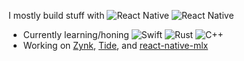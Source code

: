I mostly build stuff with ![React Native](https://img.shields.io/badge/-ReactNative-black?style=flat&logo=react) ![React Native](https://img.shields.io/badge/-Expo-black?style=flat&logo=expo)
- Currently learning/honing ![Swift](https://img.shields.io/badge/-Swift-black?style=flat&logo=swift) ![Rust](https://img.shields.io/badge/-Rust-black?style=flat&logo=rust) ![C++](https://img.shields.io/badge/-C++-black?style=flat&logo=cplusplus)
- Working on [Zynk](https://github.com/corasan/zynk), [Tide](https://github.com/corasan/zynk), and [react-native-mlx](https://github.com/corasan/react-native-mlx)

<!--## Trophies

[![stats](https://github-readme-stats.vercel.app/api?username=corasan)](https://github-readme-stats.vercel.app/api?username=corasan)
-->
